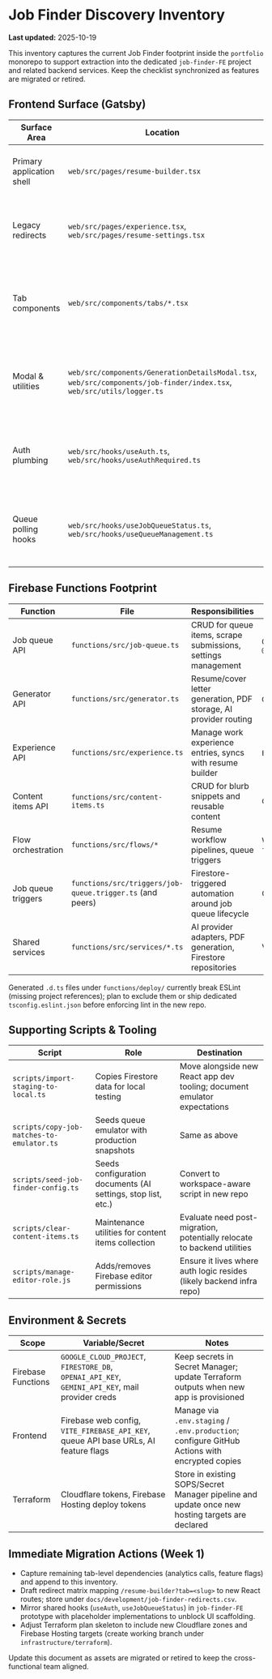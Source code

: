 # Job Finder Discovery Inventory

**Last updated:** 2025-10-19

This inventory captures the current Job Finder footprint inside the `portfolio` monorepo to support extraction into the dedicated `job-finder-FE` project and related backend services. Keep the checklist synchronized as features are migrated or retired.

## Frontend Surface (Gatsby)

| Surface Area | Location | Key Dependencies | Migration Notes |
| --- | --- | --- | --- |
| Primary application shell | `web/src/pages/resume-builder.tsx` | `useAuth`, `TabsGrouped`, shadcn adapters via `JobFinderThemeProvider`, tab components | Replace with React Router root route; maintain tab slug parity to drive redirect map |
| Legacy redirects | `web/src/pages/experience.tsx`, `web/src/pages/resume-settings.tsx` | Gatsby `navigate` | Convert into HTTP 301 redirects in Firebase Hosting once React app is live |
| Tab components | `web/src/components/tabs/*.tsx` | Theme UI, shared hooks (`useAuth`, `useJobQueueStatus`, etc.), `@jdubz/job-finder-shared-types` | Migrate into isolated feature folders within `job-finder-FE` (e.g., `src/features/job-applications`) using shadcn primitives |
| Modal & utilities | `web/src/components/GenerationDetailsModal.tsx`, `web/src/components/job-finder/index.tsx`, `web/src/utils/logger.ts` | Theme UI, analytics/logging helpers | Rebuild modal with shadcn dialog; preserve logging shape consumed by Firebase Functions |
| Auth plumbing | `web/src/hooks/useAuth.ts`, `web/src/hooks/useAuthRequired.ts` | Firebase Auth SDK, Firestore profile reads | Port into React Query + context pattern; ensure editor role detection matches shared types |
| Queue polling hooks | `web/src/hooks/useJobQueueStatus.ts`, `web/src/hooks/useQueueManagement.ts` | `@jdubz/job-finder-shared-types`, browser timers | Introduce `setInterval` safe wrappers within React app and cover with Vitest to avoid lint failures |

## Firebase Functions Footprint

| Function | File | Responsibilities | Shared Contract |
| --- | --- | --- | --- |
| Job queue API | `functions/src/job-queue.ts` | CRUD for queue items, scrape submissions, settings management | `QueueItem`, `QueueSettings` from `@jdubz/job-finder-shared-types` |
| Generator API | `functions/src/generator.ts` | Resume/cover letter generation, PDF storage, AI provider routing | `GeneratorRequest`, `GenerationHistory` |
| Experience API | `functions/src/experience.ts` | Manage work experience entries, syncs with resume builder | `ExperienceItem`, `JobHistory` |
| Content items API | `functions/src/content-items.ts` | CRUD for blurb snippets and reusable content | `ContentItem` |
| Flow orchestration | `functions/src/flows/*` | Resume workflow pipelines, queue triggers | Workflow schemas in `functions/deploy/flows/schemas.d.ts` |
| Job queue triggers | `functions/src/triggers/job-queue.trigger.ts` (and peers) | Firestore-triggered automation around job queue lifecycle | Queue trigger payload types |
| Shared services | `functions/src/services/*.ts` | AI provider adapters, PDF generation, Firestore repositories | Various shared DTOs |

Generated `.d.ts` files under `functions/deploy/` currently break ESLint (missing project references); plan to exclude them or ship dedicated `tsconfig.eslint.json` before enforcing lint in the new repo.

## Supporting Scripts & Tooling

| Script | Role | Destination |
| --- | --- | --- |
| `scripts/import-staging-to-local.ts` | Copies Firestore data for local testing | Move alongside new React app dev tooling; document emulator expectations |
| `scripts/copy-job-matches-to-emulator.ts` | Seeds queue emulator with production snapshots | Same as above |
| `scripts/seed-job-finder-config.ts` | Seeds configuration documents (AI settings, stop list, etc.) | Convert to workspace-aware script in new repo |
| `scripts/clear-content-items.ts` | Maintenance utilities for content items collection | Evaluate need post-migration, potentially relocate to backend utilities |
| `scripts/manage-editor-role.js` | Adds/removes Firebase editor permissions | Ensure it lives where auth logic resides (likely backend infra repo) |

## Environment & Secrets

| Scope | Variable/Secret | Notes |
| --- | --- | --- |
| Firebase Functions | `GOOGLE_CLOUD_PROJECT`, `FIRESTORE_DB`, `OPENAI_API_KEY`, `GEMINI_API_KEY`, mail provider creds | Keep secrets in Secret Manager; update Terraform outputs when new app is provisioned |
| Frontend | Firebase web config, `VITE_FIREBASE_API_KEY`, queue API base URLs, AI feature flags | Manage via `.env.staging` / `.env.production`; configure GitHub Actions with encrypted copies |
| Terraform | Cloudflare tokens, Firebase Hosting deploy tokens | Store in existing SOPS/Secret Manager pipeline and update once new hosting targets are declared |

## Immediate Migration Actions (Week 1)

- Capture remaining tab-level dependencies (analytics calls, feature flags) and append to this inventory.
- Draft redirect matrix mapping `/resume-builder?tab=<slug>` to new React routes; store under `docs/development/job-finder-redirects.csv`.
- Mirror shared hooks (`useAuth`, `useJobQueueStatus`) in `job-finder-FE` prototype with placeholder implementations to unblock UI scaffolding.
- Adjust Terraform plan skeleton to include new Cloudflare zones and Firebase Hosting targets (create working branch under `infrastructure/terraform`).

Update this document as assets are migrated or retired to keep the cross-functional team aligned.
